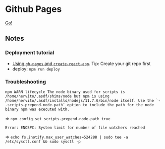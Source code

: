 # Github Pages

[Go!](http://hervit0.github.io/github-pages)

## Notes

### Deployment tutorial

- [Using `gh-pages` and `create-react-app`](https://github.com/gitname/react-gh-pages). Tip: Create your git repo first
- deploy: `npm run deploy`

### Troubleshooting

```
npm WARN lifecycle The node binary used for scripts is /home/hervito/.asdf/shims/node but npm is using /home/hervito/.asdf/installs/nodejs/11.7.0/bin/node itself. Use the `--scripts-prepend-node-path` option to include the path for the node binary npm was executed with.
```
=> `npm config set scripts-prepend-node-path true`

```
Error: ENOSPC: System limit for number of file watchers reached
```
=> `echo fs.inotify.max_user_watches=524288 | sudo tee -a /etc/sysctl.conf && sudo sysctl -p`
